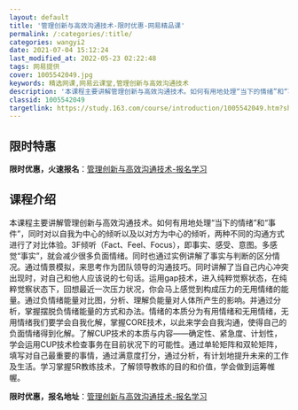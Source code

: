 ```yaml
---
layout: default
title: '管理创新与高效沟通技术-限时优惠-网易精品课'
permalink: /:categories/:title/
categories: wangyi2
date: 2021-07-04 15:12:24
last_modified_at: 2022-05-23 02:22:48
tags: 网易提供
cover: 1005542049.jpg
keywords: 精选网课,网易云课堂,管理创新与高效沟通技术
description: '本课程主要讲解管理创新与高效沟通技术。如何有用地处理“当下的情绪”和“事件”，同时对以自我为中心的倾听以及以对方为中心的'
classid: 1005542049
targetlink: https://study.163.com/course/introduction/1005542049.htm?share=1&shareId=1025206652&utm_campaign=share&utm_medium=iphoneShare&utm_source=&utm_u=1025206652
---
```


## 限时特惠

**限时优惠，火速报名**：[管理创新与高效沟通技术-报名学习](https://study.163.com/course/introduction/1005542049.htm?share=1&shareId=1025206652&utm_campaign=share&utm_medium=iphoneShare&utm_source=&utm_u=1025206652)

## 课程介绍

本课程主要讲解管理创新与高效沟通技术。如何有用地处理“当下的情绪”和“事件”，同时对以自我为中心的倾听以及以对方为中心的倾听，两种不同的沟通方式进行了对比体验。3F倾听（Fact、Feel、Focus），即事实、感受、意图。多感觉“事实”，就会减少很多负面情绪。同时也通过实例讲解了事实与判断的区分情况。通过情景模拟，来思考作为团队领导的沟通技巧。同时讲解了当自己内心冲突出现时，对自己和他人应该说的七句话。运用gap技术，进入纯粹觉察状态，在纯粹觉察状态下，回想最近一次压力状况，你会马上感觉到构成压力的无用情绪的能量。通过负情绪能量对比图，分析、理解负能量对人体所产生的影响。并通过分析，掌握摆脱负情绪能量的方式和办法。情绪的本质分为有用情绪和无用情绪，无用情绪我们要学会自我化解，掌握CORE技术，以此来学会自我沟通，使得自己的负面情绪得到化解。了解CUP技术的本质与内容——确定性、紧急度、计划性，学会运用CUP技术检查事务在目前状况下的可能性。通过单轮矩阵和双轮矩阵，填写对自己最重要的事情，通过满意度打分，通过分析，有计划地提升未来的工作及生活。学习掌握5R教练技术，了解领导教练的目的和价值，学会做到运筹帷幄。

**限时优惠，报名地址**：[管理创新与高效沟通技术-报名学习](https://study.163.com/course/introduction/1005542049.htm?share=1&shareId=1025206652&utm_campaign=share&utm_medium=iphoneShare&utm_source=&utm_u=1025206652)

